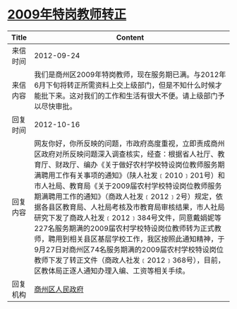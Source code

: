 # [2009年特岗教师转正](http://www.shangluo.gov.cn/zmhd/ldxxxx.jsp?urltype=leadermail.LeaderMailContentUrl&wbtreeid=1112&leadermailid=1414)

| Title |                                                                                                                                                                                  Content                                                                                                                                                                                   |
|:-----:|----------------------------------------------------------------------------------------------------------------------------------------------------------------------------------------------------------------------------------------------------------------------------------------------------------------------------------------------------------------------------|
| 来信时间  | 2012-09-24                                                                                                                                                                                                                                                                                                                                                                 |
| 来信内容  | 我们是商州区2009年特岗教师，现在服务期已满。与2012年6月下旬将转正所需资料上交上级部门，但是不知什么时候才能批下来。这对我们的工作和生活有很大不便。请上级部门予以尽快审批。                                                                                                                                                                                                                                                                                 |
| 回复时间  | 2012-10-16                                                                                                                                                                                                                                                                                                                                                                 |
| 回复内容  | 网友你好，你所反映的问题，市政府高度重视，立即责成商州区政府对所反映问题深入调查核实，经查：根据省人社厅、教育厅、财政厅、编办《关于做好农村学校特设岗位教师服务期满聘用工作有关事项的通知》（陕人社发﹝2010﹞201号）和市人社局、教育局《关于2009届农村学校特设岗位教师服务期满聘用工作的通知》（商政人社发﹝2012﹞2号）规定，依据各县区教育局、人社局考核及市教育局审核结果，市人社局研究下发了商政人社发﹝2012﹞384号文件，同意戴娟妮等227名服务期满的2009届农村学校特设岗位教师转为正式教师，聘用到相关县区基层学校工作，我区按照此通知精神，于9月27日对商州区74名服务期满的2009届农村学校特设岗位教师下发了转正文件（商政人社发﹝2012﹞368号），目前，区教体局正逐人通知办理入编、工资等相关手续。 |
| 回复机构  | [商州区人民政府](../../category/agencies/商州区人民政府.md)                                                                                                                                                                                                                                                                                                                              |